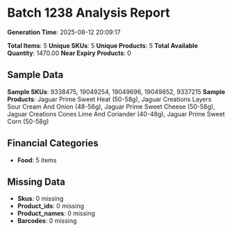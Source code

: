 # Batch 1238 Analysis Report

**Generation Time**: 2025-08-12 20:09:17

**Total Items**: 5
**Unique SKUs**: 5
**Unique Products**: 5
**Total Available Quantity**: 1470.00
**Near Expiry Products**: 0

## Sample Data
**Sample SKUs**: 9338475, 19049254, 19049696, 19049852, 9337215
**Sample Products**: Jaguar Prime Sweet Heat (50-58g), Jaguar Creations Layers Sour Cream And Onion (48-56g), Jaguar Prime Sweet Cheese (50-58g), Jaguar Creations Cones Lime And Coriander (40-48g), Jaguar Prime Sweet Corn (50-58g)

## Financial Categories
- **Food**: 5 items

## Missing Data
- **Skus**: 0 missing
- **Product_ids**: 0 missing
- **Product_names**: 0 missing
- **Barcodes**: 0 missing
